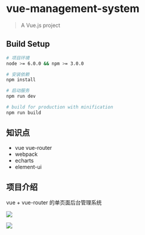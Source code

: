 # vue-management-system

> A Vue.js project

## Build Setup

``` bash
# 项目环境
node >= 6.0.0 && npm >= 3.0.0

# 安装依赖
npm install

# 启动服务
npm run dev

# build for production with minification
npm run build
```
## 知识点
* vue vue-router
* webpack
* echarts
* element-ui

## 项目介绍
vue + vue-router 的单页面后台管理系统

![](https://static.lehe.com/higo/feseTT/m/refund/WechatIMG15.jpeg)

![](https://static.lehe.com/higo/feseTT/m/refund/WechatIMG16.jpeg)

